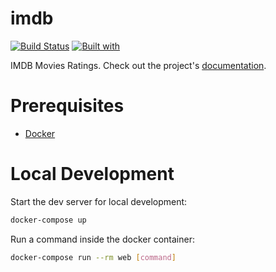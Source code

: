 # imdb

[![Build Status](https://travis-ci.org/rajat2814/imdb.svg?branch=master)](https://travis-ci.org/rajat2814/imdb)
[![Built with](https://img.shields.io/badge/Built_with-Cookiecutter_Django_Rest-F7B633.svg)](https://github.com/agconti/cookiecutter-django-rest)

IMDB Movies Ratings. Check out the project's [documentation](http://rajat2814.github.io/imdb/).

# Prerequisites

- [Docker](https://docs.docker.com/docker-for-mac/install/)  

# Local Development

Start the dev server for local development:
```bash
docker-compose up
```

Run a command inside the docker container:

```bash
docker-compose run --rm web [command]
```
